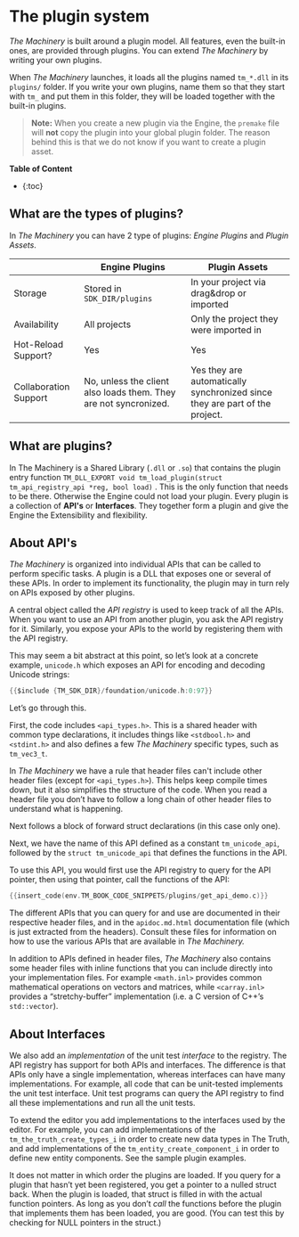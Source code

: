 # The plugin system

*The Machinery* is built around a plugin model. All features, even the built-in ones, are provided through plugins. You can extend *The Machinery* by writing your own plugins.

When *The Machinery* launches, it loads all the plugins named `tm_*.dll` in its `plugins/` folder. If you write your own plugins, name them so that they start with `tm_` and put them in this folder, they will be loaded together with the built-in plugins.

> **Note:** When you create a new plugin via the Engine, the `premake` file will **not** copy the plugin into your global plugin folder. The reason behind this is that we do not know if you want to create a plugin asset.

**Table of Content**

* {:toc}
## What are the types of plugins?

In *The Machinery* you can have 2 type of plugins: *Engine Plugins* and *Plugin Assets*.

|                       | Engine Plugins                                               | Plugin Assets                                                |
| --------------------- | ------------------------------------------------------------ | ------------------------------------------------------------ |
| Storage               | Stored in `SDK_DIR/plugins`                                  | In your project via drag&drop or imported                    |
| Availability          | All projects                                                 | Only the project they were imported in                       |
| Hot-Reload Support?   | Yes                                                          | Yes                                                          |
| Collaboration Support | No, unless the client also loads them. They are not syncronized. | Yes they are automatically synchronized since they are part of the project. |

## What are plugins?

In The Machinery is a Shared Library (`.dll` or `.so`) that contains the plugin entry function `TM_DLL_EXPORT void tm_load_plugin(struct tm_api_registry_api *reg, bool load)` . This is the only function that needs to be there. Otherwise the Engine could not load your plugin. Every plugin is a collection of **API's** or **Interfaces**. They together form a plugin and give the Engine the Extensibility and flexibility.



## About API's

*The Machinery* is organized into individual APIs that can be called to perform specific tasks. A
plugin is a DLL that exposes one or several of these APIs. In order to implement its functionality,
the plugin may in turn rely on APIs exposed by other plugins.

A central object called the *API registry* is used to keep track of all the APIs. When you want to
use an API from another plugin, you ask the API registry for it. Similarly, you expose your APIs to
the world by registering them with the API registry.

This may seem a bit abstract at this point, so let’s look at a concrete example, `unicode.h` which
exposes an API for encoding and decoding Unicode strings:

~~~c
{{$include {TM_SDK_DIR}/foundation/unicode.h:0:97}}
~~~

Let’s go through this.

First, the code includes `<api_types.h>`. This is a shared header with common type declarations, it
includes things like `<stdbool.h>` and `<stdint.h>` and also defines a few *The Machinery* specific
types, such as `tm_vec3_t`.

In *The Machinery* we have a rule that header files can't include other header files (except
for `<api_types.h>`). This helps keep compile times down, but it also simplifies the structure of the
code. When you read a header file you don’t have to follow a long chain of other header files to understand
what is happening.

Next follows a block of forward struct declarations (in this case only one).

Next, we have the name of this API defined as a constant `tm_unicode_api`, followed by the
`struct tm_unicode_api` that defines the functions in the API.

To use this API, you would first use the API registry to query for the API pointer, then using that
pointer, call the functions of the API:

~~~c
{{insert_code(env.TM_BOOK_CODE_SNIPPETS/plugins/get_api_demo.c)}}
~~~

The different APIs that you can query for and use are documented in their respective header files,
and in the `apidoc.md.html` documentation file (which is just extracted from the headers). Consult
these files for information on how to use the various APIs that are available in *The Machinery.*

In addition to APIs defined in header files, *The Machinery* also contains some header files with
inline functions that you can include directly into your implementation files. For example
`<math.inl>` provides common mathematical operations on vectors and matrices, while `<carray.inl>`
provides a “stretchy-buffer” implementation (i.e. a C version of C++’s `std::vector`).

## About Interfaces

We also add an *implementation* of the unit test *interface* to the registry. The API registry has
support for both APIs and interfaces. The difference is that APIs only have a single implementation,
whereas interfaces can have many implementations. For example, all code that can be unit-tested
implements the unit test interface. Unit test programs can query the API registry to find all these
implementations and run all the unit tests.

To extend the editor you add implementations to the interfaces used by the editor. For example, you
can add implementations of the `tm_the_truth_create_types_i`  in order to create new
data types in The Truth, and add implementations of the `tm_entity_create_component_i`
in order to define new entity components. See the sample plugin examples.

It does not matter in which order the plugins are loaded. If you query for a plugin that hasn’t yet
been registered, you get a pointer to a nulled struct back. When the plugin is loaded, that struct
is filled in with the actual function pointers. As long as you don’t *call* the functions before the
plugin that implements them has been loaded, you are good. (You can test this by checking for NULL
pointers in the struct.)
